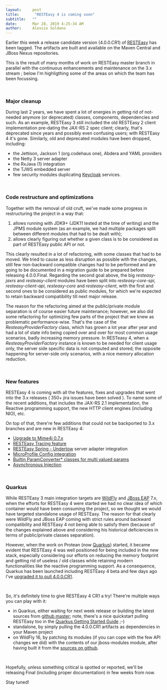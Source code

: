 ```yaml
---
layout:     post
title:       "RESTEasy 4 is coming soon"
subtitle:   ""
date:       Mar 28, 2019 4:25:34 AM
author:     Alessio Soldano
---
```



                    



                    




Earlier this week a release candidate version (4.0.0.CR1) of [RESTEasy](https://resteasy.github.io/) has been tagged. The artifacts are built and available on the Maven Central and JBoss Nexus repositories.

This is the result of many months of work on RESTEasy master branch in parallel with the continuous enhancements and maintenance on the 3.x stream ; below I&#39;m highligthing some of the areas on which the team has been focussing.

 

### Major cleanup

During last 2 years, we have spent a lot of energies in getting rid of not-needed anymore (or deprecated) classes, components, dependencies and such. As an example, RESTEasy 3 still included the old RESTEasy 2 client implementation pre-dating the JAX-RS 2 spec client; clearly, that&#39;s deprecated since years and possibly even confusing users; with RESTEasy 4 it&#39;s gone. Similarly, old and deprecated modules have been dropped, including:

*   the Jettison, Jackson 1 (org.codehaus one), Abdera and YAML providers
*   the Netty 3 server adapter
*   the RxJava (1) integration
*   the TJWS embedded server
*   few security modules duplicating [Keycloak](https://www.keycloak.org/) services.

 

### Code restructure and optimizations

Together with the removal of old cruft, we&#39;ve made some progress in restructuring the project in a way that:

1.  allows running with JDK9+ (JDK11 tested at the time of writing) and the JPMS module system (as an example, we had multiple packages split between different modules that had to be dealt with);
2.  allows clearly figuring out whether a given class is to be considered as part of RESTEasy public API or not.

This clearly resulted in a lot of refactoring, with some classes that had to be moved. We tried to cause as less disruption as possible with the changes, still few non-backward compatible changes had to be performed and are going to be documented in a migration guide to be prepared before releasing 4.0.0.Final. Regarding the second goal above, the big _resteasy-jaxrs_ and _resteasy-client_ modules have been split into _resteasy-core-spi, resteasy-client-api, resteasy-core_ and _resteasy-client_, with the first and second ones to be considered as public modules, for which we&#39;re expected to retain backward compatibility till next major release.

The reason for the refactoring aimed at the public/private module separation is of course easier future maintenance; however, we also did some refactoring for optimizing few parts of the project that we knew as problematic performance-wise. That&#39;s the case of the _ResteasyProviderFactory_ class, which has grown a lot year after year and had a lot of state info being copied over and over for most common usage scenarios, badly increasing memory pressure. In RESTeasy 4, when a _ResteasyProviderFactory_ instance is known to be needed for client usage only, the server side specific data is not computed and stored; the opposite happening for server-side only scenarios, with a nice memory allocation reduction.

 

### New features

RESTEasy 4 is coming with all the features, fixes and upgrades that went into the 3.x releases (
350+ jira issues have been solved
). To name some of the recent additions, that includes the JAX-RS 2.1 implementation, the Reactive programming support, the new HTTP client engines (including NIO), etc.

On top of that, there&#39;re few additions that could not be backported to 3.x branches and are new in RESTEasy 4:

*   [Upgrade to Mime4j 0.7.x](https://issues.jboss.org/browse/RESTEASY-754)
*   [RESTEasy Tracing feature](https://issues.jboss.org/browse/RESTEASY-1418)
*   [RESTEasy Spring - Undertow](https://issues.jboss.org/browse/RESTEASY-2009) server adapter integration
*   [MicroProfile Config integration](https://issues.jboss.org/browse/RESTEASY-2131)
*   [Builtin ParamConverter* classes for multi valued params](https://issues.jboss.org/browse/RESTEASY-1996)
*   [Asynchronous Injection](https://issues.jboss.org/browse/RESTEASY-1905)

 

### Quarkus

While RESTEasy 3 main integration targets are [WildFly](https://wildfly.org/) and [JBoss EAP](https://www.redhat.com/it/technologies/jboss-middleware/application-platform) 7.x, when the efforts for RESTEasy 4 were started we had no clear idea of which container would have been consuming the project, so we thought we would have targeted standalone usage of RESTEasy. The reason for that clearly were WildFly and JBoss EAP coming with strict rules around backward compatibility and RESTEasy 4 not being able to satisfy them (because of the changes explained above and considering his historical deficiencies in terms of public/private classes separation).

However, when the work on Protean (now [Quarkus](https://quarkus.io/)) started, it became evident that RESTEasy 4 was well positioned for being included in the new stack, especially considering our efforts on reducing the memory footprint and getting rid of useless / old classes while retaining modern functionalities like the reactive programming support. As a consequence, Quarkus has been launched including RESTEasy 4 beta and few days ago I&#39;ve [upgraded it to pull 4.0.0.CR1](https://github.com/quarkusio/quarkus/pull/1667).

 

So, it&#39;s definitely time to give RESTEasy 4 CR1 a try! There&#39;re multiple ways you can play with it:

*   in Quarkus, either waiting for next week release or building the latest sources from [github master](https://github.com/quarkusio/quarkus); note, there&#39;s a nice quickstart pulling RESTEasy too in the [Quarkus Getting Started Guide](https://quarkus.io/guides/getting-started-guide) ;-)
*   standalone, by simply pulling the 4.0.0.CR1 artifacts as dependencies in your Maven project
*   on WildFly 16, by patching its modules (if you can cope with the few API changes we did) with the contents of our jboss-modules module, after having built it from the [sources on github](https://github.com/resteasy/Resteasy/tree/4.0.0.CR1).

 

Hopefully, unless something critical is spotted or reported, we&#39;ll be releasing Final (including proper documentation) in few weeks from now.

Stay tuned!




                    




                    

                    


                
